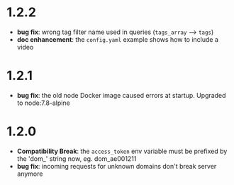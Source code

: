 # 1.2.2

- **bug fix**: wrong tag filter name used in queries (`tags_array` --> `tags`)
- **doc enhancement**: the `config.yaml` example shows how to include a video

# 1.2.1

- **bug fix**: the old node Docker image caused errors at startup. Upgraded to node:7.8-alpine

# 1.2.0

- **Compatibility Break**: the `access_token` env variable must be prefixed by the 'dom_' string now, eg. dom_ae001211
- **bug fix**: incoming requests for unknown domains don't break server anymore
